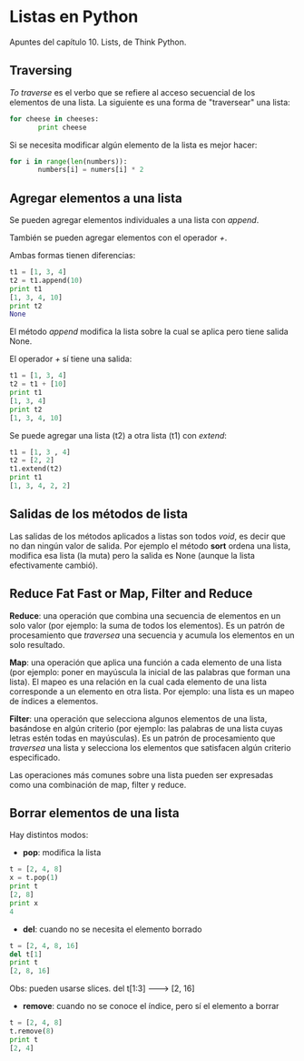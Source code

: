 # Listas en Python

Apuntes del capítulo 10. Lists, de Think Python.

## Traversing
*To traverse* es el verbo que se refiere al acceso secuencial de los
elementos de una lista. La siguiente es una forma de \"traversear\" una
lista:

``` python
for cheese in cheeses:
       print cheese
```

Si se necesita modificar algún elemento de la lista es mejor hacer:

``` python
for i in range(len(numbers)):
       numbers[i] = numers[i] * 2
```

## Agregar elementos a una lista

Se pueden agregar elementos individuales a una lista con *append*.

También se pueden agregar elementos con el operador *+*.

Ambas formas tienen diferencias:

``` python
t1 = [1, 3, 4]
t2 = t1.append(10)
print t1
[1, 3, 4, 10]
print t2
None
```

El método *append* modifica la lista sobre la cual se aplica pero tiene
salida None.

El operador *+* sí tiene una salida:

``` python
t1 = [1, 3, 4]
t2 = t1 + [10]
print t1
[1, 3, 4]
print t2
[1, 3, 4, 10]
```

Se puede agregar una lista (t2) a otra lista (t1) con *extend*:

``` python
t1 = [1, 3 , 4]
t2 = [2, 2]
t1.extend(t2)
print t1
[1, 3, 4, 2, 2]
```

## Salidas de los métodos de lista

Las salidas de los métodos aplicados a listas son todos *void*, es decir
que no dan ningún valor de salida. Por ejemplo el método **sort** ordena
una lista, modifica esa lista (la muta) pero la salida es None (aunque
la lista efectivamente cambió).

## Reduce Fat Fast or Map, Filter and Reduce

**Reduce**: una operación que combina una secuencia de elementos en un
solo valor (por ejemplo: la suma de todos los elementos). Es un patrón
de procesamiento que *traversea* una secuencia y acumula los elementos
en un solo resultado.

**Map**: una operación que aplica una función a cada elemento de una
lista (por ejemplo: poner en mayúscula la inicial de las palabras que
forman una lista). El mapeo es una relación en la cual cada elemento de
una lista corresponde a un elemento en otra lista. Por ejemplo: una
lista es un mapeo de índices a elementos.

**Filter**: una operación que selecciona algunos elementos de una lista,
basándose en algún criterio (por ejemplo: las palabras de una lista
cuyas letras estén todas en mayúsculas). Es un patrón de procesamiento
que *traversea* una lista y selecciona los elementos que satisfacen
algún criterio especificado.

Las operaciones más comunes sobre una lista pueden ser expresadas como
una combinación de map, filter y reduce.

## Borrar elementos de una lista

Hay distintos modos:

-   **pop**: modifica la lista

``` python
t = [2, 4, 8]
x = t.pop(1)
print t
[2, 8]
print x
4
```

-   **del**: cuando no se necesita el elemento borrado

``` python
t = [2, 4, 8, 16]
del t[1]
print t
[2, 8, 16]
```

Obs: pueden usarse slices. del t\[1:3\] \-\--\> \[2, 16\]

-   **remove**: cuando no se conoce el índice, pero sí el elemento a
    borrar

``` python
t = [2, 4, 8]
t.remove(8)
print t
[2, 4]
```

